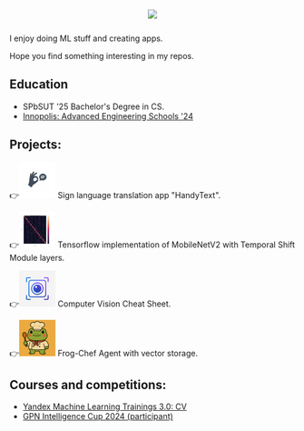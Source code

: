 <h1 align="center"><img src="https://media4.giphy.com/media/v1.Y2lkPTc5MGI3NjExdTJ1bXhrb2hwMjA5N2QzdnJ0YTIyaW8xaXFuY2ZnZmgxbWl4YWxiMCZlcD12MV9pbnRlcm5hbF9naWZfYnlfaWQmY3Q9cw/2DMN31jEeBLVJQGXz6/giphy.gif" width="100"/></h1>

I enjoy doing ML stuff and creating apps.

Hope you find something interesting in my repos.

## Education
- SPbSUT '25 Bachelor's Degree in CS.
- [Innopolis: Advanced Engineering Schools '24](./Innopolis_certificate.pdf)

## Projects:
👉<kbd><a href="https://www.rustore.ru/catalog/app/com.dima_zhogin.HandyText"><img alt="HandyText" src="./Handy_text_icon.png" width="64" /></a></kbd>
 Sign language translation app "HandyText".<br>
  
👉<kbd><a href="https://github.com/UnkindGoose/MobileNetV2-TSM"><img alt="MobileNetV2-TSM" src="https://github.com/UnkindGoose/MobileNetV2-TSM/blob/main/images/confusion_matrix.png" width="64"/></a></kbd>
 Tensorflow implementation of MobileNetV2 with Temporal Shift Module layers.<br>

👉<kbd><a href="https://github.com/UnkindGoose/Computer-Vision-Cheat-Sheet"><img alt="CV Cheat Sheet" src="https://github.com/UnkindGoose/Computer-Vision-Cheat-Sheet/blob/main/repo_icon.png" width="64"/></a></kbd>
 Computer Vision Cheat Sheet.<br>

👉<kbd><a href="https://github.com/UnkindGoose/Frog-Chef-Agent"><img alt="Frog-Chef" src="https://github.com/UnkindGoose/Frog-Chef-Agent/blob/main/images/frog.png" width="64"/></a></kbd>
 Frog-Chef Agent with vector storage.<br>
  
## Courses and competitions:
- [Yandex Machine Learning Trainings 3.0: CV](./Yandex_certificate.pdf)
- [GPN Intelligence Cup 2024 (participant)](./GPN_Cup_Certificate.pdf)
